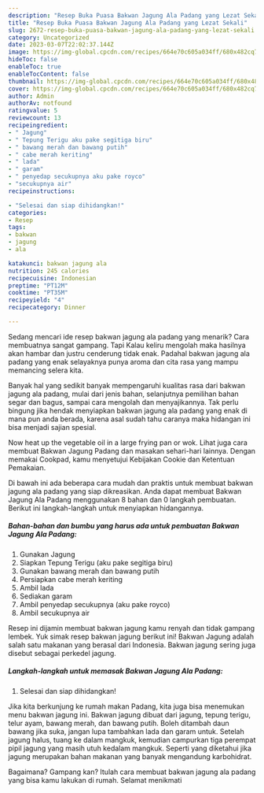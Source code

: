 ```yaml
---
description: "Resep Buka Puasa Bakwan Jagung Ala Padang yang Lezat Sekali"
title: "Resep Buka Puasa Bakwan Jagung Ala Padang yang Lezat Sekali"
slug: 2672-resep-buka-puasa-bakwan-jagung-ala-padang-yang-lezat-sekali
category: Uncategorized
date: 2023-03-07T22:02:37.144Z
image: https://img-global.cpcdn.com/recipes/664e70c605a034ff/680x482cq70/bakwan-jagung-ala-padang-foto-resep-utama.jpg
hideToc: false
enableToc: true
enableTocContent: false
thumbnail: https://img-global.cpcdn.com/recipes/664e70c605a034ff/680x482cq70/bakwan-jagung-ala-padang-foto-resep-utama.jpg
cover: https://img-global.cpcdn.com/recipes/664e70c605a034ff/680x482cq70/bakwan-jagung-ala-padang-foto-resep-utama.jpg
author: Admin
authorAv: notfound
ratingvalue: 5
reviewcount: 13
recipeingredient:
- " Jagung"
- " Tepung Terigu aku pake segitiga biru"
- " bawang merah dan bawang putih"
- " cabe merah keriting"
- " lada"
- " garam"
- " penyedap secukupnya aku pake royco"
- "secukupnya air"
recipeinstructions:

- "Selesai dan siap dihidangkan!"
categories:
- Resep
tags:
- bakwan
- jagung
- ala

katakunci: bakwan jagung ala 
nutrition: 245 calories
recipecuisine: Indonesian
preptime: "PT12M"
cooktime: "PT35M"
recipeyield: "4"
recipecategory: Dinner

---
```



Sedang mencari ide resep bakwan jagung ala padang yang menarik? Cara membuatnya sangat gampang. Tapi Kalau keliru mengolah maka hasilnya akan hambar dan justru cenderung tidak enak. Padahal bakwan jagung ala padang yang enak selayaknya punya aroma dan cita rasa yang mampu memancing selera kita.


Banyak hal yang sedikit banyak mempengaruhi kualitas rasa dari bakwan jagung ala padang, mulai dari jenis bahan, selanjutnya pemilihan bahan segar dan bagus, sampai cara mengolah dan menyajikannya. Tak perlu bingung jika hendak menyiapkan bakwan jagung ala padang yang enak di mana pun anda berada, karena asal sudah tahu caranya maka hidangan ini bisa menjadi sajian spesial.

Now heat up the vegetable oil in a large frying pan or wok. Lihat juga cara membuat Bakwan Jagung Padang dan masakan sehari-hari lainnya. Dengan memakai Cookpad, kamu menyetujui Kebijakan Cookie dan Ketentuan Pemakaian.


Di bawah ini ada beberapa cara mudah dan praktis untuk membuat bakwan jagung ala padang yang siap dikreasikan. Anda dapat membuat Bakwan Jagung Ala Padang menggunakan 8 bahan dan 0 langkah pembuatan. Berikut ini langkah-langkah untuk menyiapkan hidangannya.

<!--inarticleads1-->

##### Bahan-bahan dan bumbu yang harus ada untuk pembuatan Bakwan Jagung Ala Padang:

1. Gunakan  Jagung
1. Siapkan  Tepung Terigu (aku pake segitiga biru)
1. Gunakan  bawang merah dan bawang putih
1. Persiapkan  cabe merah keriting
1. Ambil  lada
1. Sediakan  garam
1. Ambil  penyedap secukupnya (aku pake royco)
1. Ambil secukupnya air


Resep ini dijamin membuat bakwan jagung kamu renyah dan tidak gampang lembek. Yuk simak resep bakwan jagung berikut ini! Bakwan Jagung adalah salah satu makanan yang berasal dari Indonesia. Bakwan jagung sering juga disebut sebagai perkedel jagung. 

<!--inarticleads2-->

##### Langkah-langkah untuk memasak Bakwan Jagung Ala Padang:


1. Selesai dan siap dihidangkan!

Jika kita berkunjung ke rumah makan Padang, kita juga bisa menemukan menu bakwan jagung ini. Bakwan jagung dibuat dari jagung, tepung terigu, telur ayam, bawang merah, dan bawang putih. Boleh ditambah daun bawang jika suka, jangan lupa tambahkan lada dan garam untuk. Setelah jagung halus, tuang ke dalam mangkuk, kemudian campurkan tiga perempat pipil jagung yang masih utuh kedalam mangkuk. Seperti yang diketahui jika jagung merupakan bahan makanan yang banyak mengandung karbohidrat. 

Bagaimana? Gampang kan? Itulah cara membuat bakwan jagung ala padang yang bisa kamu lakukan di rumah. Selamat menikmati
